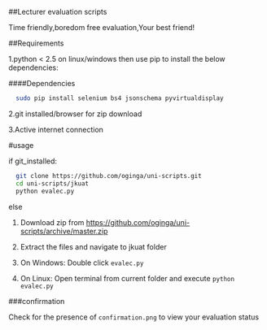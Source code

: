 ##Lecturer evaluation scripts

Time friendly,boredom free evaluation,Your best friend!

##Requirements

1.python < 2.5 on linux/windows then use pip to install the below dependencies:

####Dependencies

```bash
  sudo pip install selenium bs4 jsonschema pyvirtualdisplay
  ```
2.git installed/browser for zip download

3.Active internet connection

#usage

if git_installed:
```bash
  git clone https://github.com/oginga/uni-scripts.git
  cd uni-scripts/jkuat
  python evalec.py
  ```
else

1. Download zip from https://github.com/oginga/uni-scripts/archive/master.zip 

2. Extract the files and navigate to jkuat folder

3. On Windows: Double click  ``` evalec.py ``` 

4. On Linux: Open terminal from current folder and execute ```python evalec.py``` 

###confirmation

Check for the presence of ```confirmation.png``` to view your evaluation status
